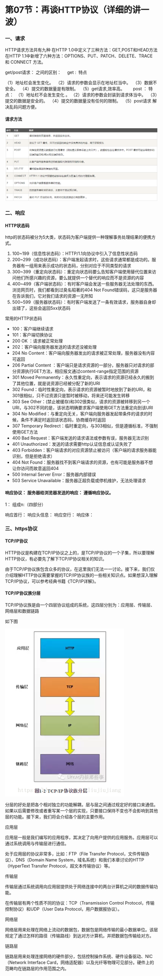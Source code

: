 # 第07节：再谈HTTP协议（详细的讲一波）

### 一、请求

HTTP请求方法共有九种
在HTTP 1.0中定义了三种方法：GET,POST和HEAD方法
在HTTP 1.1中新增了六种方法：OPTIONS、PUT、PATCH、DELETE、TRACE 和 CONNECT 方法。


get/post请求： 之间的区别： 
  
get :  特点

（1）地址栏会发生变化。 
（2）请求的参数会显示在地址栏当中。 
（3）数据不安全。 
（4）提交的数据量是有限制。 
（5）get请求,效率高。 
    
post ： 特点： 
（1）地址栏不会发生变化 。
（2）请求的参数会封装到请求体当中。 
（3）提交的数据是安全的。 
（4）提交的数据量没有任何的限制。 
（5）post请求 解决乱码问题方便。 
#### 请求方法

![请求方法](../images/0807_method.png)

### 二、响应


#### HTTP状态码

http的状态码被分为5大类，状态码为客户端提供一种理解事务处理结果的便携方式。

1. 100~199（信息性状态码）：HTTP/1.1向协议中引入了信息性状态码
2. 200~299（成功状态码）：客户端发起请求时，这些请求通常都是成功的。服务器有一组用来表示成功的状态码，分别对应于不同类型的请求
3. 300~399（重定向状态码）：重定向状态码要么告知客户端使用替代位置来访问他们所感兴趣的资源，要么就提供一个替代的响应而不是资源的内容
4. 400~499（客户端状态码）：有时客户端会发送一些服务器无法处理的东西。浏览网页时，我们都看到过臭名昭著的404 Not Found错误码，这只是服务器在告诉我们，它对我们请求的资源一无所知
5. 500~599（服务器状态码）：有时客户端发送了一条有效请求，服务器自身却出错了，这些会返回5xx状态码


常用的HTTP状态码

* 100：客户端继续请求
* 101：客户端切换协议
* 200 OK ：请求被正常处理
* 202：客户端向服务器发送的请求还没被处理
* 204 No Content：客户端向服务器发出的请求被正常处理，服务器没有内容可返回
* 206 Partial Content ：客户端只是请求资源的一部分，服务器只对请求的部分资源执行GET方法，相应报文通过content-range指定范围的资源
* 301 Moved Permanently：永久性重定向，表示请求的资源已经永久的搬到了其他位置，就是说资源已经被分配了新的URI 
* 302 Found：临时性重定向，表示请求的资源被暂时地放到了新的URI，和301很相似，只不过资源只是暂时被移动，将来还可能发生转移
* 303 See Other：(禁止被缓存)和302很类似，请求的资源被转移到另一个URI，与302不同的是，该状态明确要求客户端使用GET方法重定向到该URI
* 304 No Modified：与重定向无关，客户端向服务器发起带条件的请求的时候，条件不满足时返回该状态码，协商缓存时返回
* 307 Temporary Redirect：临时重定向，与303相似，但是遵循标准，不强制使用GET方法
* 400 Bad Request：客户端发送的请求语法或参数有误，服务器无法识别
* 401 Unauthorized：发送的请求需要http认证信息或认证失败了
* 403 Forbidden：客户端请求的对应资源禁止被访问（客户端的请求服务器能识别，但是拒绝请求）
* 404 Not Found：服务器找不到客户端请求的资源，也有可能是服务器不想 让你访问而故意返回404
* 500 Internal Server Error：服务器内部错误
* 503 Service Unavailable：服务器正超负载或停机维护，无法处理请求


#### 响应协议： 服务器给浏览器发送的响应： 遵循响应协议。 
  
   1： 组成n:（四部分）
   
   响应首行： 
   响应头信息： 
   响应空行： 
   响应体： 

### 三、https协议

#### TCP/IP协议

HTTP协议是构建在TCP/IP协议之上的，是TCP/IP协议的一个子集，所以要理解HTTP协议，有必要先了解下TCP/IP协议相关的知识。

由于TCP/IP协议族包含众多的协议，在这里我们无法一一讨论。接下来，我们仅介绍理解HTTP协议需要掌握的TCP/IP协议族的一些相关知识点。如果想深入理解TCP/IP协议，可以参考经典书籍《TCP/IP详解》。

#### TCP/IP协议族分层

TCP/IP协议族是由一个四层协议组成的系统，这四层分别为：应用层、传输层、网络层和数据链路

如下图

![TCP/IP示意图](../images/0807_TCP&IP.png)

分层的好处是把各个相对独立的功能解耦，层与层之间通过规定好的接口来通信。如果以后需要修改或者重写某一个层的实现，只要接口保持不变也不会影响到其他层的功能。接下来，我们将会介绍各个层的主要作用。

应用层

应用层一般是我们编写的应用程序，其决定了向用户提供的应用服务。应用层可以通过系统调用与传输层进行通信。

处于应用层的协议非常多，比如：FTP（File Transfer Protocol，文件传输协议）、DNS（Domain Name System，域名系统）和我们本章讨论的HTTP（HyperText Transfer Protocol，超文本传输协议）等。

传输层

传输层通过系统调用向应用层提供处于网络连接中的两台计算机之间的数据传输功能。

在传输层有两个性质不同的协议：TCP（Transmission Control Protocol，传输控制协议）和UDP（User Data Protocol，用户数据报协议）。

网络层

网络层用来处理在网络上流动的数据包，数据包是网络传输的最小数据单位。该层规定了通过怎样的路径（传输路线）到达对方计算机，并把数据包传输给对方。

链路层

链路层用来处理连接网络的硬件部分，包括控制操作系统、硬件设备驱动、NIC（Network Interface Card，网络适配器）以及光纤等物理可见部分。硬件上的范畴均在链路层的作用范围之内。